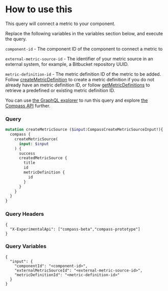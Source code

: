 # How to use this

This query will connect a metric to your component. 

Replace the following variables in the variables section below, and execute the query.

`component-id` - The component ID of the component to connect a metric to

`external-metric-source-id` - The identifier of your metric source in an external system, for example, a Bitbucket repository UUID.

`metric-definition-id` - The metric definition ID of the metric to be added. Follow [createMetricDefinition](/snippets/graphql/create-metric-definitions/README.md) to create a metric definition if you do not already have an metric definition ID, or follow [getMetricDefinitions](/snippets/graphql/get-metric-definitions/README.md) to retrieve a predefined or existing metric definition ID.


You can use [the GraphQL explorer](https://developer.atlassian.com/cloud/compass/graphql/explorer/) to run this query and explore [the Compass API](https://developer.atlassian.com/cloud/compass/graphql/) further.

### Query

```graphql
mutation createMetricSource ($input:CompassCreateMetricSourceInput!){
  compass {
    createMetricSource(
      input: $input
    ) {
      success
      createdMetricSource {
        title
        id
        metricDefinition {
          id
        }
      }
    }
  }
}
```

### Query Headers

```
{
  "X-ExperimentalApi": ["compass-beta","compass-prototype"]
}
```

### Query Variables

```
{
  "input": {
    "componentId": "<component-id>",
    "externalMetricSourceId": "<external-metric-source-id>",
    "metricDefinitionId": "<metric-definition-id>"
  }
}
```

